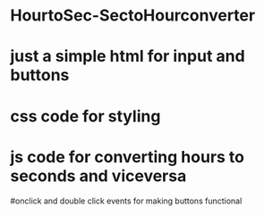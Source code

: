 # HourtoSec-SectoHourconverter
# just a simple html for input and buttons
# css code for styling
# js code for converting hours to seconds and viceversa
#onclick and double click events for making buttons functional
